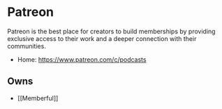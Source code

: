 # Patreon
Patreon is the best place for creators to build memberships by providing exclusive access to their work and a deeper connection with their communities.

* Home: https://www.patreon.com/c/podcasts

## Owns
* [[Memberful]]

